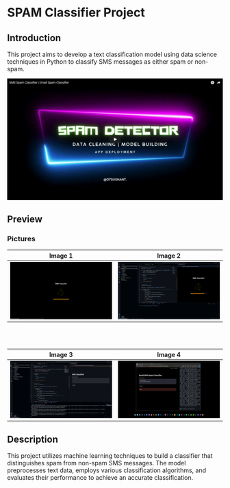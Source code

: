 # SPAM Classifier Project

## Introduction
This project aims to develop a text classification model using data science techniques in Python to classify SMS messages as either spam or non-spam.

[![Video](https://github.com/07Sushant/SMS-Spam-Detection/blob/main/images/thumb.png)](https://youtu.be/6aPRoZhIqbg)

## Preview
### Pictures

| **Image 1** | **Image 2** |
|-------------|-------------|
| ![Image 1](https://github.com/07Sushant/SMS-Spam-Detection/blob/main/images/1.png) | ![Image 2](https://github.com/07Sushant/SMS-Spam-Detection/blob/main/images/2.png) |

<br>
<br>

| **Image 3** | **Image 4** |
|-------------|-------------|
| ![Image 1](https://github.com/07Sushant/SMS-Spam-Detection/blob/main/images/3.png) | ![Image 2](https://github.com/07Sushant/SMS-Spam-Detection/blob/main/images/4.png) |
## Description
<!-- Write your project description here -->
This project utilizes machine learning techniques to build a classifier that distinguishes spam from non-spam SMS messages. The model preprocesses text data, employs various classification algorithms, and evaluates their performance to achieve an accurate classification.

<!-- Add more details, methodologies used, and any other relevant information -->
